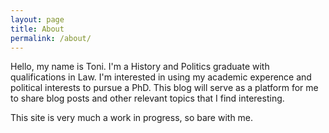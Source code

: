 ```yaml
---
layout: page
title: About
permalink: /about/
---
```


Hello, my name is Toni. I'm a History and Politics graduate with qualifications in Law. I'm interested in using my academic experence and political interests to pursue a PhD. This blog will serve as a platform for me to share blog posts and other relevant topics that I find interesting.

This site is very much a work in progress, so bare with me. 
